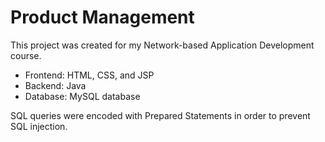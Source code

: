 # Product Management

This project was created for my Network-based Application Development course. 

* Frontend: HTML, CSS, and JSP 
* Backend: Java 
* Database: MySQL database 

SQL queries were encoded with Prepared Statements in order to prevent SQL injection.
